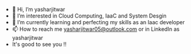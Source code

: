 - 👋 Hi, I’m yasharjitwar
- 👀 I’m interested in Cloud Computing, IaaC and System Desgin
- 🌱 I’m currently learning and perfecting my skills as an Iaac developer
- 📫 How to reach me yasharjitwar05@outlook.com or in LinkedIn as yasharjitwar
- It's good to see you !!

<!---
yA-005/yA-005 is a ✨ special ✨ repository because its `README.md` (this file) appears on your GitHub profile.
You can click the Preview link to take a look at your changes.
--->

